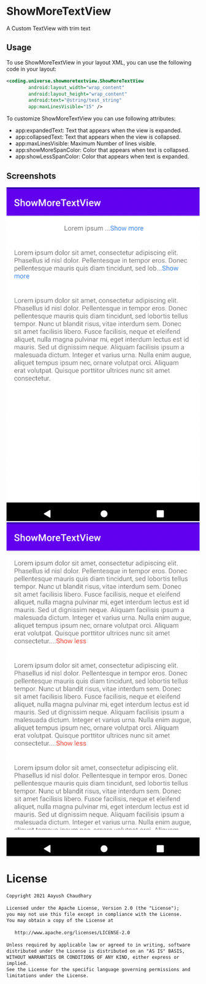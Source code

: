 # ShowMoreTextView
A Custom TextView with trim text

## Usage

To use ShowMoreTextView in your layout XML, you can use the following code in your layout:

```xml
<coding.universe.showmoretextview.ShowMoreTextView
        android:layout_width="wrap_content"
        android:layout_height="wrap_content"
        android:text="@string/test_string"
        app:maxLinesVisible="15" />
```

To customize ShowMoreTextView you can use following attributes:

- app:expandedText: Text that appears when the view is expanded.
- app:collapsedText: Text that appears when the view is collapsed.
- app:maxLinesVisible: Maximum Number of lines visible.
- app:showMoreSpanColor: Color that appears when text is collapsed.
- app:showLessSpanColor: Color that appears when text is expanded.

## Screenshots

![screenshot](screenshots/collapsed.png)
![screenshot](screenshots/expanded.png)

License
=======

    Copyright 2021 Aayush Chaudhary

    Licensed under the Apache License, Version 2.0 (the "License");
    you may not use this file except in compliance with the License.
    You may obtain a copy of the License at

       http://www.apache.org/licenses/LICENSE-2.0

    Unless required by applicable law or agreed to in writing, software
    distributed under the License is distributed on an "AS IS" BASIS,
    WITHOUT WARRANTIES OR CONDITIONS OF ANY KIND, either express or implied.
    See the License for the specific language governing permissions and
    limitations under the License.